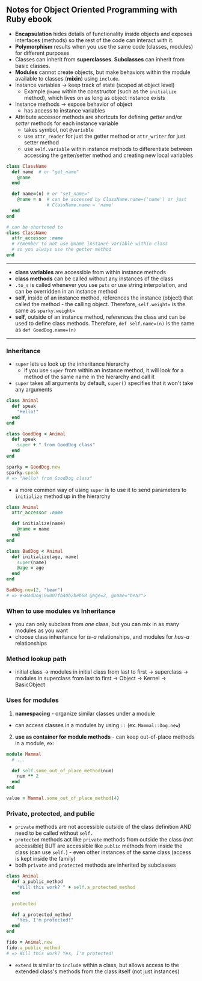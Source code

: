 ## Notes for Object Oriented Programming with Ruby ebook

- **Encapsulation** hides details of functionality inside objects and exposes interfaces (methods) so the rest of the code can interact with it.
- **Polymorphism** results when you use the same code (classes, modules) for different purposes
- Classes can inherit from **superclasses**. **Subclasses** can inherit from basic classes.
- **Modules** cannot create objects, but make behaviors within the module available to classes (**mixin**) using `include`.
- Instance variables -> keep track of state (scoped at object level)
  - Example `@name` within the constructor (such as the `initialize` method), which lives on as long as object instance exists
- Instance methods -> expose behavior of object
  - has access to instance variables
- Attribute accessor methods are shortcuts for defining *getter* and/or *setter* methods for each instance variable
  - takes symbol, not `@variable`
  - use `attr_reader` for just the getter method or `attr_writer` for just setter method
  - use `self.variable` within instance methods to differentiate between accessing the getter/setter method and creating new local variables

```ruby
class ClassName
  def name  # or "get_name"
    @name
  end

  def name=(n) # or "set_name="
    @name = n  # can be accessed by ClassName.name=('name') or just
               # ClassName.name = 'name'
  end
end

# can be shortened to
class ClassName
  attr_accessor :name
  # remember to not use @name instance variable within class
  # so you always use the getter method
end

```
---
- **class variables** are accessible from within instance methods
- **class methods** can be called without any instances of the class
- `.to_s` is called whenever you use `puts` or use string interpolation, and can be overridden in an instance method
- **self**, inside of an instance method, references the instance (object) that called the method - the calling object. Therefore, `self.weight=` is the same as `sparky.weight=`
- **self**, outside of an instance method, references the class and can be used to define class methods. Therefore, `def self.name=(n)` is the same as `def GoodDog.name=(n)`
----
### **Inheritance**

- `super` lets us look up the inheritance hierarchy
  - if you use `super` from within an instance method, it will look for a method of the same name in the hierarchy and call it
- `super` takes all arguments by default, `super()` specifies that it won't take any arguments
```ruby
class Animal
  def speak
    "Hello!"
  end
end

class GoodDog < Animal
  def speak
    super + " from GoodDog class"
  end
end

sparky = GoodDog.new
sparky.speak        
# => "Hello! from GoodDog class"
```
- a more common way of using `super` is to use it to send parameters to `initialize` method up in the hierarchy
```ruby
class Animal
  attr_accessor :name

  def initialize(name)
    @name = name
  end
end

class BadDog < Animal
  def initialize(age, name)
    super(name)
    @age = age
  end
end

BadDog.new(2, "bear")
# => #<BadDog:0x007fb40b2beb68 @age=2, @name="bear">
```
### When to use modules vs Inheritance
- you can only subclass from *one* class, but you can mix in as many modules as you want
- choose class inheritance for *is-a* relationships, and modules for *has-a* relationships

### Method lookup path
- initial class -> modules in initial class from last to first -> superclass -> modules in superclass from last to first -> Object -> Kernel -> BasicObject

### Uses for modules
1. **namespacing** - organize similar classes under a module
- can access classes in a modules by using `::` (ex. `Mammal::Dog.new`)
2. **use as container for module methods** - can keep out-of-place methods in a module, ex:
```ruby
module Mammal
  # ...

  def self.some_out_of_place_method(num)
    num ** 2
  end
end

value = Mammal.some_out_of_place_method(4)
```
### Private, protected, and public
- `private` methods are not accessible outside of the class definition AND need to be called without `self.`
- `protected` methods act like `private` methods from outside the class (not accessible) BUT are accessible like `public` methods from inside the class (can use `self.`) - even other instances of the same class (access is kept inside the family)
- both `private` and `protected` methods are inherited by subclasses
```ruby
class Animal
  def a_public_method
    "Will this work? " + self.a_protected_method
  end

  protected

  def a_protected_method
    "Yes, I'm protected!"
  end
end

fido = Animal.new
fido.a_public_method
# => Will this work? Yes, I'm protected!
```

- `extend` is similar to `include` within a class, but allows access to the extended class's methods from the class itself (not just instances)
